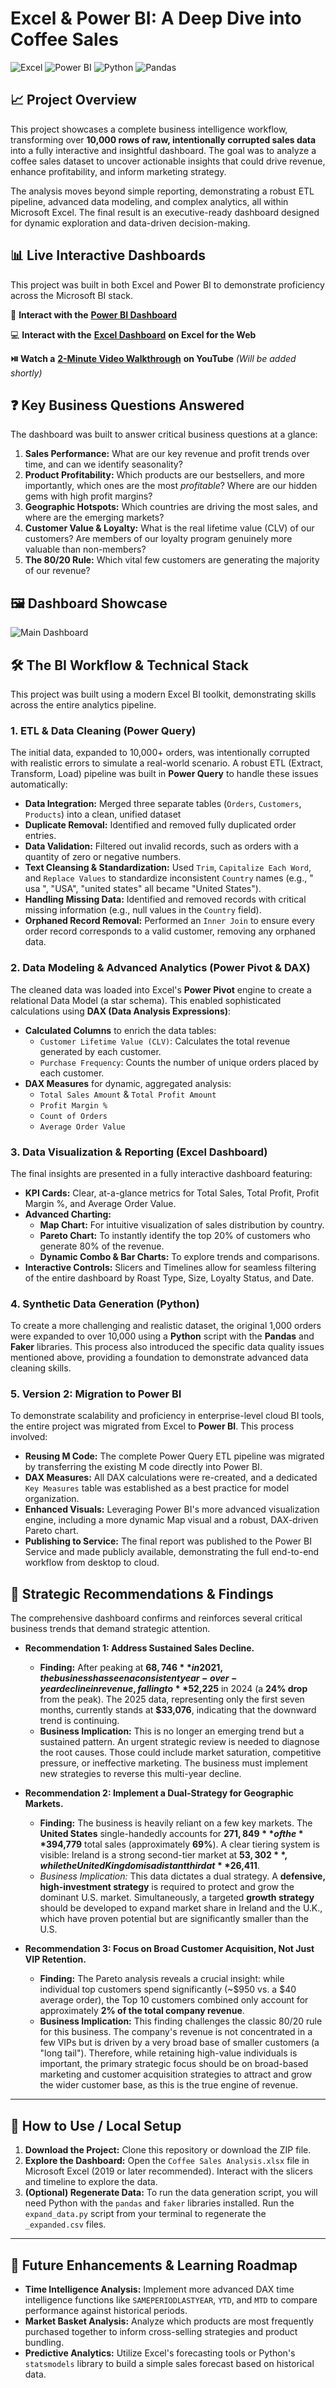 # Excel & Power BI: A Deep Dive into Coffee Sales

![Excel](https://img.shields.io/badge/Microsoft_Excel-217346?style=for-the-badge&logo=microsoftexcel&logoColor=white)
![Power BI](https://img.shields.io/badge/Power%20BI-F1C912?style=for-the-badge&logo=power-bi&logoColor=fff)
![Python](https://img.shields.io/badge/Python-3776AB?style=for-the-badge&logo=python&logoColor=white)
![Pandas](https://img.shields.io/badge/Pandas-150458?style=for-the-badge&logo=pandas&logoColor=white)

## 📈 Project Overview

This project showcases a complete business intelligence workflow, transforming over **10,000 rows of raw, intentionally corrupted sales data** into a fully interactive and insightful dashboard. The goal was to analyze a coffee sales dataset to uncover actionable insights that could drive revenue, enhance profitability, and inform marketing strategy.

The analysis moves beyond simple reporting, demonstrating a robust ETL pipeline, advanced data modeling, and complex analytics, all within Microsoft Excel. The final result is an executive-ready dashboard designed for dynamic exploration and data-driven decision-making.

## 📊 Live Interactive Dashboards

This project was built in both Excel and Power BI to demonstrate proficiency across the Microsoft BI stack.

🔗 **Interact with the** [**Power BI Dashboard**](https://app.powerbi.com/view?r=eyJrIjoiMWQxODhlNjAtYzRiZS00YzQ4LWFhYmUtMDgyNTQ1NmRlZDk2IiwidCI6ImQyNGE2OWY0LWUyNWMtNGQxMy1iYWRmLWYwNDA2YTE2MWUxZCIsImMiOjl9)

💻 **Interact with the** [**Excel Dashboard**](https://1drv.ms/x/c/fa3f0ea2daf0e4f7/ESvb5WolxcJBgHHqOvHHE40BoWJVbrlRCIiCJZys_0CBng?e=EfveXj) **on Excel for the Web**

**⏯️ Watch a** [**2-Minute Video Walkthrough**](https://www.youtube.com/your-video-link-here) **on YouTube** *(Will be added shortly)*


## ❓ Key Business Questions Answered

The dashboard was built to answer critical business questions at a glance:

1.  **Sales Performance:** What are our key revenue and profit trends over time, and can we identify seasonality?
2.  **Product Profitability:** Which products are our bestsellers, and more importantly, which ones are the most *profitable*? Where are our hidden gems with high profit margins?
3.  **Geographic Hotspots:** Which countries are driving the most sales, and where are the emerging markets?
4.  **Customer Value & Loyalty:** What is the real lifetime value (CLV) of our customers? Are members of our loyalty program genuinely more valuable than non-members?
5.  **The 80/20 Rule:** Which vital few customers are generating the majority of our revenue?


## 🖼️ Dashboard Showcase

![Main Dashboard](images/Coffee-Sales-Dashboard.png)

## 🛠️ The BI Workflow & Technical Stack

This project was built using a modern Excel BI toolkit, demonstrating skills across the entire analytics pipeline.

### 1. ETL & Data Cleaning (Power Query)

The initial data, expanded to 10,000+ orders, was intentionally corrupted with realistic errors to simulate a real-world scenario. 
A robust ETL (Extract, Transform, Load) pipeline was built in **Power Query** to handle these issues automatically:

*   **Data Integration:** Merged three separate tables (`Orders`, `Customers`, `Products`) into a clean, unified dataset
*   **Duplicate Removal:** Identified and removed fully duplicated order entries.
*   **Data Validation:** Filtered out invalid records, such as orders with a quantity of zero or negative numbers.
*   **Text Cleansing & Standardization:** Used `Trim`, `Capitalize Each Word`, and `Replace Values` to standardize inconsistent `Country` names (e.g., "  usa ", "USA", "united states" all became "United States").
*   **Handling Missing Data:** Identified and removed records with critical missing information (e.g., null values in the `Country` field).
*   **Orphaned Record Removal:** Performed an `Inner Join` to ensure every order record corresponds to a valid customer, removing any orphaned data.

### 2. Data Modeling & Advanced Analytics (Power Pivot & DAX)

The cleaned data was loaded into Excel's **Power Pivot** engine to create a relational Data Model (a star schema). This enabled sophisticated calculations using **DAX (Data Analysis Expressions)**:

*   **Calculated Columns** to enrich the data tables:
    *   `Customer Lifetime Value (CLV)`: Calculates the total revenue generated by each customer.
    *   `Purchase Frequency`: Counts the number of unique orders placed by each customer.
*   **DAX Measures** for dynamic, aggregated analysis:
    *   `Total Sales Amount` & `Total Profit Amount`
    *   `Profit Margin %`
    *   `Count of Orders`
    *   `Average Order Value`

### 3. Data Visualization & Reporting (Excel Dashboard)

The final insights are presented in a fully interactive dashboard featuring:

*   **KPI Cards:** Clear, at-a-glance metrics for Total Sales, Total Profit, Profit Margin %, and Average Order Value.
*   **Advanced Charting:**
    *   **Map Chart:** For intuitive visualization of sales distribution by country.
    *   **Pareto Chart:** To instantly identify the top 20% of customers who generate 80% of the revenue.
    *   **Dynamic Combo & Bar Charts:** To explore trends and comparisons.
*   **Interactive Controls:** Slicers and Timelines allow for seamless filtering of the entire dashboard by Roast Type, Size, Loyalty Status, and Date.

### 4. Synthetic Data Generation (Python)

To create a more challenging and realistic dataset, the original 1,000 orders were expanded to over 10,000 using a **Python** script with the **Pandas** and **Faker** libraries. This process also introduced the specific data quality issues mentioned above, providing a foundation to demonstrate advanced data cleaning skills.

### 5. Version 2: Migration to Power BI

To demonstrate scalability and proficiency in enterprise-level cloud BI tools, the entire project was migrated from Excel to **Power BI**. This process involved:
*   **Reusing M Code:** The complete Power Query ETL pipeline was migrated by transferring the existing M code directly into Power BI.
*   **DAX Measures:** All DAX calculations were re-created, and a dedicated `Key Measures` table was established as a best practice for model organization.
*   **Enhanced Visuals:** Leveraging Power BI's more advanced visualization engine, including a more dynamic Map visual and a robust, DAX-driven Pareto chart.
*   **Publishing to Service:** The final report was published to the Power BI Service and made publicly available, demonstrating the full end-to-end workflow from desktop to cloud.


## 🔑 Strategic Recommendations & Findings

The comprehensive dashboard confirms and reinforces several critical business trends that demand strategic attention.

*   **Recommendation 1: Address Sustained Sales Decline.**
    *   **Finding:** After peaking at **$68,746** in 2021, the business has seen a consistent year-over-year decline in revenue, falling to **$52,225** in 2024 (a **24% drop** from the peak). The 2025 data, representing only the first seven months, currently stands at **$33,076**, indicating that the downward trend is continuing.
    *   **Business Implication:** This is no longer an emerging trend but a sustained pattern. An urgent strategic review is needed to diagnose the root causes. Those could include market saturation, competitive pressure, or ineffective marketing. The business must implement new strategies to reverse this multi-year decline.

*   **Recommendation 2: Implement a Dual-Strategy for Geographic Markets.**
    *   **Finding:** The business is heavily reliant on a few key markets. The **United States** single-handedly accounts for **$271,849** of the **$394,779** total sales (approximately **69%**). A clear tiering system is visible: Ireland is a strong second-tier market at **$53,302**, while the United Kingdom is a distant third at **$26,411**.
    *   *Business Implication:* This data dictates a dual strategy. A **defensive, high-investment strategy** is required to protect and grow the dominant U.S. market. Simultaneously, a targeted **growth strategy** should be developed to expand market share in Ireland and the U.K., which have proven potential but are significantly smaller than the U.S.

*   **Recommendation 3: Focus on Broad Customer Acquisition, Not Just VIP Retention.**
    *   **Finding:** The Pareto analysis reveals a crucial insight: while individual top customers spend significantly (~$950 vs. a $40 average order), the Top 10 customers combined only account for approximately **2% of the total company revenue**.
    *   **Business Implication:** This finding challenges the classic 80/20 rule for this business. The company's revenue is not concentrated in a few VIPs but is driven by a very broad base of smaller customers (a "long tail"). Therefore, while retaining high-value individuals is important, the primary strategic focus should be on broad-based marketing and customer acquisition strategies to attract and grow the wider customer base, as this is the true engine of revenue.

---

## 🚀 How to Use / Local Setup

1.  **Download the Project:** Clone this repository or download the ZIP file.
2.  **Explore the Dashboard:** Open the `Coffee Sales Analysis.xlsx` file in Microsoft Excel (2019 or later recommended). Interact with the slicers and timeline to explore the data.
3.  **(Optional) Regenerate Data:** To run the data generation script, you will need Python with the `pandas` and `faker` libraries installed. Run the `expand_data.py` script from your terminal to regenerate the `_expanded.csv` files.

---

## 🚀 Future Enhancements & Learning Roadmap

*   **Time Intelligence Analysis:** Implement more advanced DAX time intelligence functions like `SAMEPERIODLASTYEAR`, `YTD`, and `MTD` to compare performance against historical periods.
*   **Market Basket Analysis:** Analyze which products are most frequently purchased together to inform cross-selling strategies and product bundling.
*   **Predictive Analytics:** Utilize Excel's forecasting tools or Python's `statsmodels` library to build a simple sales forecast based on historical data.
